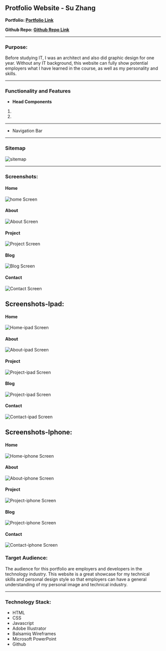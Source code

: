 ## Protfolio Website - Su Zhang

**Portfolio: [Portfolio Link](coderGirlSu.github.io/src)**

**Github Repo: [Github Repo Link](https://github.com/coderGirlSu/coderGirlSu.github.io)**



---


### **Purpose:**

Before studying IT, I was an architect and also did graphic design for one year. Without any IT background, this website can fully show potential employers what I have learned in the course, as well as my personality and skills.

---

### **Functionality and Features**

- **Head Components**

1.
2.

---


- Navigation Bar


---


### **Sitemap**

![sitemap](./docs/sitemap.png)

---

### **Screenshots:**


#### **Home**
![home Screen](./docs/home.png)

#### **About**
![About Screen](./docs/about.png)

#### **Project**
![Project Screen](./docs/project.png)

#### **Blog**
![Blog Screen](./docs/blog.png)

#### **Contact**
![Contact Screen](./docs/contact.png)


## **Screenshots-Ipad:**

#### **Home**
![Home-ipad Screen](./docs/home-ipad.png)

#### **About**
![About-ipad Screen](./docs/about-ipad.png)

#### **Project**
![Project-ipad Screen](./docs/project-ipad.png)

#### **Blog**
![Project-ipad Screen](./docs/blog-ipad.png)

#### **Contact**
![Contact-ipad Screen](./docs/contact-ipad.png)

## **Screenshots-Iphone:**

#### **Home**
![Home-iphone Screen](./docs/home-iphone.png)

#### **About**
![About-iphone Screen](./docs/about-iphone.png)

#### **Project**
![Project-iphone Screen](./docs/project-iphone.png)

#### **Blog**
![Project-iphone Screen](./docs/blog-iphone.png)

#### **Contact**
![Contact-iphone Screen](./docs/contact-iphone.png)


### **Target Audience:**

The audience for this portfolio are employers and developers in the technology industry. This website is a great showcase for my technical skills and personal design style so that employers can have a general understanding of my personal image and technical industry.


---



### **Technology Stack:**

- HTML
- CSS
- Javascript
- Adobe Illustrator
- Balsamiq Wireframes
- Microsoft PowerPoint
- Github






